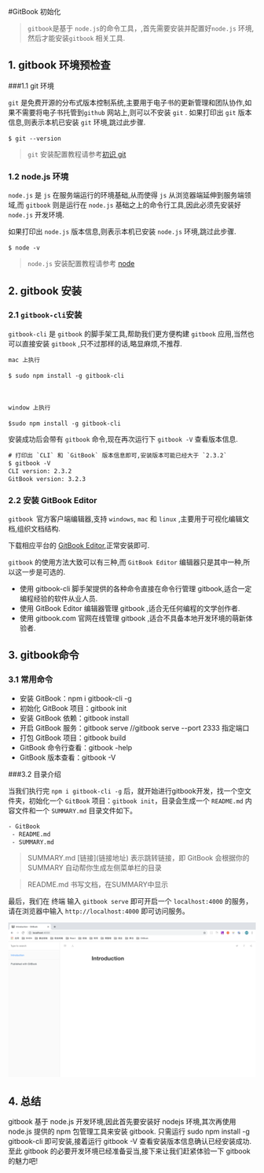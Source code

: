 #GitBook 初始化

> `gitbook`是基于 `node.js`的命令工具，,首先需要安装并配置好`node.js` 环境,然后才能安装`gitbook` 相关工具.


## 1. gitbook 环境预检查

###1.1 git 环境

`git`  是免费开源的分布式版本控制系统,主要用于电子书的更新管理和团队协作,如果不需要将电子书托管到`github` 网站上,则可以不安装 `git` .
如果打印出 `git` 版本信息,则表示本机已安装 `git` 环境,跳过此步骤.

`$ git --version`
>  `git` 安装配置教程请参考[初识 git](https://snowdreams1006.github.io/git/base/about.html)


### 1.2 node.js 环境
`node.js` 是 `js` 在服务端运行的环境基础,从而使得 `js` 从浏览器端延伸到服务端领域,而 `gitbook` 则是运行在 `node.js` 基础之上的命令行工具,因此必须先安装好 `node.js` 开发环境.

如果打印出 `node.js` 版本信息,则表示本机已安装 `node.js` 环境,跳过此步骤.

`$ node -v`
> `node.js` 安装配置教程请参考 [node](https://nodejs.org/)


## 2. gitbook 安装

### 2.1 `gitbook-cli`安装

`gitbook-cli` 是 `gitbook` 的脚手架工具,帮助我们更方便构建 `gitbook` 应用,当然也可以直接安装 `gitbook` ,只不过那样的话,略显麻烦,不推荐.


```
mac 上执行

$ sudo npm install -g gitbook-cli



window 上执行

$sudo npm install -g gitbook-cli

```

安装成功后会带有 `gitbook` 命令,现在再次运行下 `gitbook -V` 查看版本信息.

```
# 打印出 `CLI` 和 `GitBook` 版本信息即可,安装版本可能已经大于 `2.3.2`
$ gitbook -V
CLI version: 2.3.2
GitBook version: 3.2.3
```



### 2.2 安装 GitBook Editor
`gitbook `官方客户端编辑器,支持 `windows`, `mac` 和 `linux` ,主要用于可视化编辑文档,组织文档结构.

下载相应平台的 [GitBook Editor](https://legacy.gitbook.com/editor),正常安装即可.



`gitbook` 的使用方法大致可以有三种,而 `GitBook Editor` 编辑器只是其中一种,所以这一步是可选的.

* 使用 gitbook-cli 脚手架提供的各种命令直接在命令行管理 gitbook,适合一定编程经验的软件从业人员.
* 使用 GitBook Editor 编辑器管理 gitbook ,适合无任何编程的文学创作者.
* 使用 gitbook.com 官网在线管理 gitbook ,适合不具备本地开发环境的萌新体验者.




## 3. gitbook命令

### 3.1 常用命令

* 安装 GitBook：npm i gitbook-cli -g
* 初始化 GitBook 项目：gitbook init   
* 安装 GitBook 依赖：gitbook install
* 开启 GitBook 服务：gitbook serve  //gitbook serve --port 2333  指定端口
* 打包 GitBook 项目：gitbook build
* GitBook 命令行查看：gitbook -help
* GitBook 版本查看：gitbook -V

###3.2 目录介绍

当我们执行完 `npm i gitbook-cli -g` 后，就开始进行gitbook开发，找一个空文件夹，初始化一个 `GitBook` 项目：`gitbook init`，目录会生成一个 `README.md` 内容文件和一个 `SUMMARY.md` 目录文件如下。

```
- GitBook
 - README.md
 - SUMMARY.md
```
> SUMMARY.md
> \[链接\](链接地址) 表示跳转链接，即 GitBook 会根据你的 SUMMARY 自动帮你生成左侧菜单栏的目录


> README.md
> 书写文档，在SUMMARY中显示

最后，我们在 终端 输入 `gitbook serve` 即可开启一个 `localhost:4000` 的服务，请在浏览器中输入 `http://localhost:4000` 即可访问服务。

![](../../../image/other-GitBook-1.png)






## 4. 总结
gitbook 基于 node.js 开发环境,因此首先要安装好 nodejs 环境,其次再使用 node.js 提供的 npm 包管理工具来安装 gitbook.
只需运行 sudo npm install -g gitbook-cli 即可安装,接着运行 gitbook -V 查看安装版本信息确认已经安装成功.
至此 gitbook 的必要开发环境已经准备妥当,接下来让我们赶紧体验一下 gitbook 的魅力吧!






